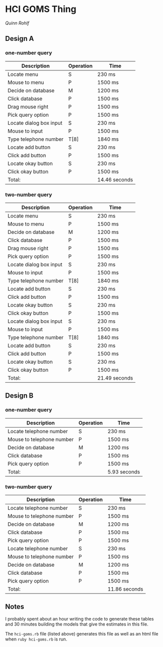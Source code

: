 # HCI GOMS Thing

*Quinn Rohlf*

## Design A

### one-number query

Description | Operation | Time
---|---|---
Locate menu | S | 230 ms
Mouse to menu | P | 1500 ms
Decide on database | M | 1200 ms
Click database | P | 1500 ms
Drag mouse right | P | 1500 ms
Pick query option | P | 1500 ms
Locate dialog box input | S | 230 ms
Mouse to input | P | 1500 ms
Type telephone number | T[8] | 1840 ms
Locate add button | S | 230 ms
Click add button | P | 1500 ms
Locate okay button | S | 230 ms
Click okay button | P | 1500 ms
Total: | | 14.46 seconds

### two-number query

Description | Operation | Time
---|---|---
Locate menu | S | 230 ms
Mouse to menu | P | 1500 ms
Decide on database | M | 1200 ms
Click database | P | 1500 ms
Drag mouse right | P | 1500 ms
Pick query option | P | 1500 ms
Locate dialog box input | S | 230 ms
Mouse to input | P | 1500 ms
Type telephone number | T[8] | 1840 ms
Locate add button | S | 230 ms
Click add button | P | 1500 ms
Locate okay button | S | 230 ms
Click okay button | P | 1500 ms
Locate dialog box input | S | 230 ms
Mouse to input | P | 1500 ms
Type telephone number | T[8] | 1840 ms
Locate add button | S | 230 ms
Click add button | P | 1500 ms
Locate okay button | S | 230 ms
Click okay button | P | 1500 ms
Total: | | 21.49 seconds

## Design B

### one-number query

Description | Operation | Time
---|---|---
Locate telephone number | S | 230 ms
Mouse to telephone number | P | 1500 ms
Decide on database | M | 1200 ms
Click database | P | 1500 ms
Pick query option | P | 1500 ms
Total: | | 5.93 seconds

### two-number query

Description | Operation | Time
---|---|---
Locate telephone number | S | 230 ms
Mouse to telephone number | P | 1500 ms
Decide on database | M | 1200 ms
Click database | P | 1500 ms
Pick query option | P | 1500 ms
Locate telephone number | S | 230 ms
Mouse to telephone number | P | 1500 ms
Decide on database | M | 1200 ms
Click database | P | 1500 ms
Pick query option | P | 1500 ms
Total: | | 11.86 seconds

## Notes

I probably spent about an hour writing the code to generate these tables and 30 minutes building the models that give the estimates in this file.

The `hci-goms.rb` file (listed above) generates this file as well as an html file when `ruby hci-goms.rb` is run.